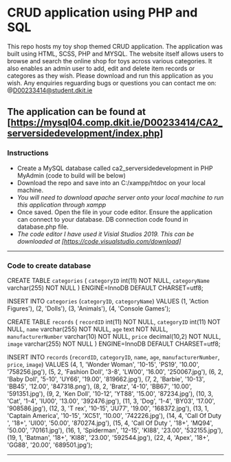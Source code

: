 # CRUD application using PHP and SQL
 This repo hosts my toy shop themed CRUD application. The application was built using HTML, SCSS, PHP and MYSQL. The website itself allows users to browse and search the online shop for toys across various categories. It also enables an admin user to add, edit and delete item records or categores as they wish. Please download and run this application as you wish. Any enquiries reguarding bugs or questions you can contact me on: @D00233414@student.dkit.ie

 The application can be found at [https://mysql04.comp.dkit.ie/D00233414/CA2_serversidedevelopment/index.php]
---
### Instructions
* Create a MySQL database called ca2_serversidedevelopment in PHP MyAdmin (code to build will be below)
* Download the repo and save into an C:/xampp/htdoc on your local machine. 
* *You will need to download apache server onto your local machine to run this application through xampp*
* Once saved. Open the file in your code editor. Ensure the application can connect to your database. DB connection code found in database.php file.
* *The code editor I have used it Visial Studios 2019. This can be downloaded at [https://code.visualstudio.com/download]*
---
### Code to create database

CREATE TABLE `categories` (
  `categoryID` int(11) NOT NULL,
  `categoryName` varchar(255) NOT NULL
) ENGINE=InnoDB DEFAULT CHARSET=utf8;

INSERT INTO `categories` (`categoryID`, `categoryName`)
 VALUES
(1, 'Action Figures'),
(2, 'Dolls'),
(3, 'Animals'),
(4, 'Console Games');

CREATE TABLE `records` (
  `recordID` int(11) NOT NULL,
  `categoryID` int(11) NOT NULL,
  `name` varchar(255) NOT NULL,
  `age` text NOT NULL,
  `manufacturerNumber` varchar(10) NOT NULL,
  `price` decimal(10,2) NOT NULL,
  `image` varchar(255) NOT NULL
) ENGINE=InnoDB DEFAULT CHARSET=utf8;

INSERT INTO `records` (`recordID`, `categoryID`, `name`, `age`, `manufacturerNumber`, `price`, `image`) 
VALUES
(4, 1, 'Wonder Woman', '10-15', 'PS19', '10.00', '758256.jpg'),
(5, 2, 'Fashion Doll', '3-8', 'LW00', '16.00', '250067.jpg'),
(6, 2, 'Baby Doll', '5-10', 'UY66', '19.00', '819662.jpg'),
(7, 2, 'Barbie', '10-13', 'BB45', '12.00', '847318.png'),
(8, 2, 'Bratz', '4-10', 'BB67', '10.00', '591351.jpg'),
(9, 2, 'Ken Doll', '10-12', 'YT88', '15.00', '87234.jpg'),
(10, 3, 'Cat', '1-4', 'IU00', '13.00', '392476.jpg'),
(11, 3, 'Dog', '1-4', 'BY03', '17.00', '908586.jpg'),
(12, 3, 'T rex', '10-15', 'JU77', '19.00', '168372.jpg'),
(13, 1, 'Captain America', '10-15', 'XC51', '10.00', '742226.jpg'),
(14, 4, 'Call Of Duty ', '18+', 'UI00', '50.00', '870274.jpg'),
(15, 4, 'Call Of Duty ', '18+', 'MQ94', '50.00', '70161.jpg'),
(16, 1, 'Spiderman', '12-15', 'KI88', '23.00', '532155.jpg'),
(19, 1, 'Batman', '18+', 'KI88', '23.00', '592544.jpg'),
(22, 4, 'Apex', '18+', 'GG88', '20.00', '689501.jpg');

---
